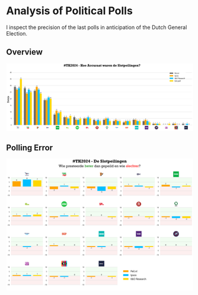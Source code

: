 # Analysis of Political Polls
I inspect the precision of the last polls in anticipation of the Dutch General Election.

## Overview
![](images/TK2024_polls.png)

## Polling Error
![](images/TK2024_polling_error.png)